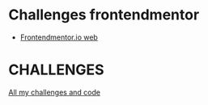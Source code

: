 # Challenges frontendmentor


- [Frontendmentor.io web](https://www.frontendmentor.io/challenges)



# CHALLENGES

[All my challenges and code](https://github.com/JonathanManzanoDiaz/frontendmentor/tree/gh-pages)
